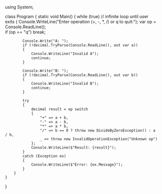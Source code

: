 using System;

class Program
{
    static void Main()
    {
        while (true)  // infinite loop until user exits
        {
            Console.WriteLine("Enter operation (+, -, *, /) or q to quit:");
            var op = Console.ReadLine();   
            if (op == "q") break;        

            Console.Write("A: ");
            if (!decimal.TryParse(Console.ReadLine(), out var a))
            {
                Console.WriteLine("Invalid A");
                continue;
            }

            Console.Write("B: ");
            if (!decimal.TryParse(Console.ReadLine(), out var b))
            {
                Console.WriteLine("Invalid B");
                continue;
            }

            try
            {
                decimal result = op switch
                {
                    "+" => a + b,
                    "-" => a - b,
                    "*" => a * b,
                    "/" => b == 0 ? throw new DivideByZeroException() : a / b,
                    _ => throw new InvalidOperationException("Unknown op")
                };
                Console.WriteLine($"Result: {result}");
            }
            catch (Exception ex)
            {
                Console.WriteLine($"Error: {ex.Message}");
            }
        }
    }
}
